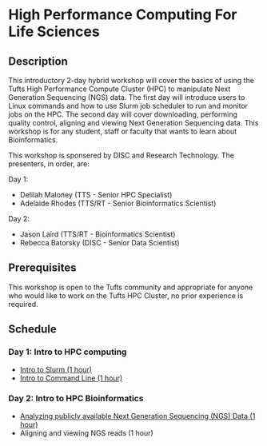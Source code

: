 
# High Performance Computing For Life Sciences

## Description
This introductory 2-day hybrid workshop will cover the basics of using the Tufts High Performance Compute Cluster (HPC) to manipulate Next Generation Sequencing (NGS) data. The first day will introduce users to Linux commands and how to use Slurm job scheduler to run and monitor jobs on the HPC. The second day will cover downloading, performing quality control, aligning and viewing Next Generation Sequencing data. This workshop is for any student, staff or faculty that wants to learn about Bioinformatics. 

This workshop is sponsered by DISC and Research Technology. The presenters, in order, are:

Day 1:
- Delilah Maloney (TTS - Senior HPC Specialist)
- Adelaide Rhodes (TTS/RT - Senior Bioinformatics Scientist)

Day 2:
- Jason Laird (TTS/RT - Bioinformatics Scientist)
- Rebecca Batorsky (DISC - Senior Data Scientist)


## Prerequisites

This workshop is open to the Tufts community and appropriate for anyone who would like to work on the Tufts HPC Cluster, no prior experience is required. 

## Schedule

### Day 1: Intro to HPC computing 

- [Intro to Slurm (1 hour)](IntroToSlurm/IntroToSlurm.md)
- [Intro to Command Line (1 hour)](IntroToLinux/IntroToLinux.md)

### Day 2: Intro to HPC Bioinformatics 

- [Analyzing publicly available Next Generation Sequencing (NGS) Data (1 hour)](NgsDataDownloadQc/README.md)
- Aligning and viewing NGS reads (1 hour)
